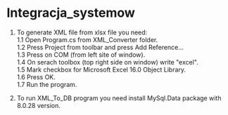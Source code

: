 # Integracja_systemow

1. To generate XML file from xlsx file you need:<br/>
1.1 Open Program.cs from XML_Converter folder.<br/>
1.2 Press Project from toolbar and press Add Reference...<br/>
1.3 Press on COM (from left site of window).<br/>
1.4 On serach toolbox (top right side on window) write "excel".<br/>
1.5 Mark checkbox for Microsoft Excel 16.0 Object Library.<br/>
1.6 Press OK.<br/>
1.7 Run the program.<br/>

2. To run XML_To_DB program you need install MySql.Data package with 8.0.28 version.
